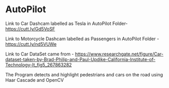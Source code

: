 # AutoPilot

Link to Car Dashcam labelled as Tesla in AutoPilot Folder- https://cutt.ly/Gd5VoSF

Link to Motorcycle Dashcam labelled as Passengers in AutoPilot Folder - https://cutt.ly/nd5VUWe

Link to Car DataSet came from - https://www.researchgate.net/figure/Car-dataset-taken-by-Brad-Philip-and-Paul-Updike-California-Institute-of-Technology-It_fig5_267863282

The Program detects and highlight pedestrians and cars on the road using Haar Cascade and OpenCV 
